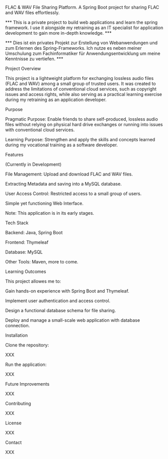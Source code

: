 FLAC & WAV File Sharing Platform. A Spring Boot project for sharing FLAC and WAV files effortlessly.

*** This is a private project to build web applications and learn the spring framework. I use it alongside my retraining as an IT specialist for application development to gain more in-depth knowledge. ***

*** Dies ist ein privates Projekt zur Erstellung von Webanwendungen und zum Erlernen des Spring-Frameworks. Ich nutze es neben meiner Umschulung zum Fachinformatiker für Anwendungsentwicklung um meine Kenntnisse zu vertiefen. ***



Project Overview

This project is a lightweight platform for exchanging lossless audio files (FLAC and WAV) among a small group of trusted users. It was created to address the limitations of conventional cloud services, such as copyright issues and access rights, while also serving as a practical learning exercise during my retraining as an application developer.

Purpose

Pragmatic Purpose: Enable friends to share self-produced, lossless audio files without relying on physical hard drive exchanges or running into issues with conventional cloud services.

Learning Purpose: Strengthen and apply the skills and concepts learned during my vocational training as a software developer.

Features

(Currently in Development)

File Management: Upload and download FLAC and WAV files.

Extracting Metadata and saving into a MySQL database.

User Access Control: Restricted access to a small group of users.

Simple yet functioning Web Interface.

Note: This application is in its early stages.

Tech Stack

Backend: Java, Spring Boot

Frontend: Thymeleaf

Database: MySQL

Other Tools: Maven, more to come.

Learning Outcomes

This project allowes me to:

Gain hands-on experience with Spring Boot and Thymeleaf.

Implement user authentication and access control.

Design a functional database schema for file sharing.

Deploy and manage a small-scale web application with database connection.

Installation

Clone the repository:

XXX

Run the application:

XXX

Future Improvements

XXX

Contributing

XXX

License

XXX

Contact

XXX
